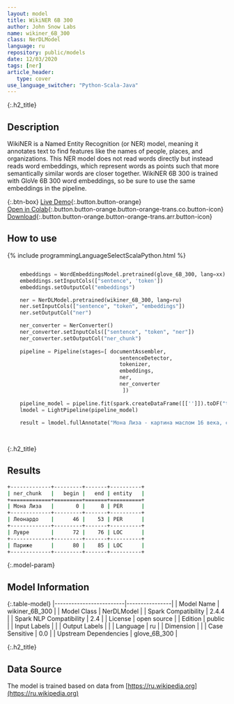 ```yaml
---
layout: model
title: WikiNER 6B 300
author: John Snow Labs
name: wikiner_6B_300
class: NerDLModel
language: ru
repository: public/models
date: 12/03/2020
tags: [ner]
article_header:
   type: cover
use_language_switcher: "Python-Scala-Java"
---
```


{:.h2_title}
## Description 
WikiNER is a Named Entity Recognition (or NER) model, meaning it annotates text to find features like the names of people, places, and organizations. This NER model does not read words directly but instead reads word embeddings, which represent words as points such that more semantically similar words are closer together. WikiNER 6B 300 is trained with GloVe 6B 300 word embeddings, so be sure to use the same embeddings in the pipeline.



{:.btn-box}
[Live Demo](https://demo.johnsnowlabs.com/public/NER_RU){:.button.button-orange}<br/>[Open in Colab](https://colab.research.google.com/github/JohnSnowLabs/spark-nlp-workshop/blob/master/tutorials/streamlit_notebooks/NER_RU.ipynb){:.button.button-orange.button-orange-trans.co.button-icon}<br/>[Download](https://s3.amazonaws.com/auxdata.johnsnowlabs.com/public/models/wikiner_6B_300_ru_2.4.4_2.4_1584014001694.zip){:.button.button-orange.button-orange-trans.arr.button-icon}<br/>

## How to use 
<div class="tabs-box" markdown="1">

{% include programmingLanguageSelectScalaPython.html %}

```python

    embeddings = WordEmbeddingsModel.pretrained(glove_6B_300, lang=xx)
    embeddings.setInputCols(["sentence", 'token'])
    embeddings.setOutputCol("embeddings")

    ner = NerDLModel.pretrained(wikiner_6B_300, lang=ru)
    ner.setInputCols(["sentence", "token", "embeddings"])
    ner.setOutputCol("ner")

    ner_converter = NerConverter()
    ner_converter.setInputCols(["sentence", "token", "ner"])
    ner_converter.setOutputCol("ner_chunk")
                      
    pipeline = Pipeline(stages=[ documentAssembler, 
                                    sentenceDetector,
                                    tokenizer,
                                    embeddings,
                                    ner,
                                    ner_converter
                                     ])
    
    pipeline_model = pipeline.fit(spark.createDataFrame([['']]).toDF("text"))
    lmodel = LightPipeline(pipeline_model)
    
    result = lmodel.fullAnnotate("Мона Лиза - картина маслом 16 века, созданная Леонардо. Он проводится в Лувре в Париже.")[0]
    
```

```scala

```
</div>

{:.h2_title}
## Results
```bash
+-------------+---------+-------+----------+
| ner_chunk   |   begin |   end | entity   |
+=============+=========+=======+==========+
| Мона Лиза   |       0 |     8 | PER      |
+-------------+---------+-------+----------+
| Леонардо    |      46 |    53 | PER      |
+-------------+---------+-------+----------+
| Лувре       |      72 |    76 | LOC      |
+-------------+---------+-------+----------+
| Париже      |      80 |    85 | LOC      |
+-------------+---------+-------+----------+
```

{:.model-param}
## Model Information

{:.table-model}
|-------------------------|----------------|
| Model Name              | wikiner_6B_300 |
| Model Class             | NerDLModel     |
| Spark Compatibility     | 2.4.4          |
| Spark NLP Compatibility | 2.4            |
| License                 | open source    |
| Edition                 | public         |
| Input Labels            |                |
| Output Labels           |                |
| Language                | ru             |
| Dimension               |                |
| Case Sensitive          | 0.0            |
| Upstream Dependencies   | glove_6B_300   |




{:.h2_title}
## Data Source

The model is trained based on data from [https://ru.wikipedia.org](https://ru.wikipedia.org)

